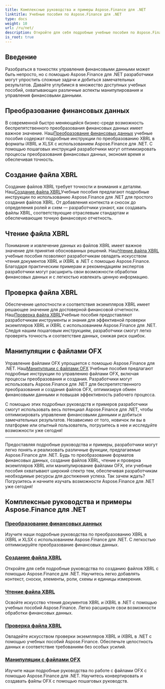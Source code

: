 ```yaml
---
title: Комплексные руководства и примеры Aspose.Finance для .NET
linktitle: Учебные пособия по Aspose.Finance для .NET
type: docs
weight: 10
url: /ru/net/
description: Откройте для себя подробные учебные пособия по Aspose.Finance для .NET, охватывающие преобразование финансовых данных, создание, чтение, проверку файлов XBRL и манипулирование файлами OFX.
is_root: true
---
```


## Введение

Разобраться в тонкостях управления финансовыми данными может быть непросто, но с помощью Aspose.Finance для .NET разработчики могут упростить сложные задачи и добиться замечательных результатов. Давайте углубимся в множество доступных учебных пособий, охватывающих различные аспекты манипулирования и управления финансовыми данными.

## Преобразование финансовых данных

 В современной быстро меняющейся бизнес-среде возможность беспрепятственного преобразования финансовых данных имеет важное значение. Наш[Преобразование финансовых данных](./financial-data-conversion/) учебные пособия содержат подробные инструкции по преобразованию XBRL в форматы iXBRL и XLSX с использованием Aspose.Finance для .NET. С помощью пошаговых инструкций разработчики могут оптимизировать процессы преобразования финансовых данных, экономя время и обеспечивая точность.

## Создание файла XBRL

 Создание файлов XBRL требует точности и внимания к деталям. Наш[Создание файла XBRL](./xbrl-file-creation/)Учебные пособия предлагают подробные инструкции по использованию Aspose.Finance для .NET для простого создания файлов XBRL. От добавления контекста и сносок до определения ролей и схем — разработчики узнают, как создавать файлы XBRL, соответствующие отраслевым стандартам и обеспечивающие точную финансовую отчетность.

## Чтение файла XBRL

 Понимание и извлечение данных из файлов XBRL имеет важное значение для принятия обоснованных решений. Наш[Чтение файла XBRL](./xbrl-file-reading/) учебные пособия позволяют разработчикам овладеть искусством чтения документов XBRL и iXBRL в .NET с помощью Aspose.Finance. Благодаря практическим примерам и рекомендациям экспертов разработчики могут расширить свои возможности обработки финансовых данных и с легкостью извлекать ценную информацию.

## Проверка файла XBRL

 Обеспечение целостности и соответствия экземпляров XBRL имеет решающее значение для достоверной финансовой отчетности. Наш[Проверка файла XBRL](./xbrl-file-validation/)Учебные пособия предоставляют разработчикам инструменты и знания для эффективной проверки экземпляров XBRL и iXBRL с использованием Aspose.Finance для .NET. Следуя нашим пошаговым инструкциям, разработчики смогут легко проверять точность и соответствие данных, снижая риск ошибок.

## Манипуляции с файлами OFX

 Управление файлами OFX упрощается с помощью Aspose.Finance для .NET. Наш[Манипуляции с файлами OFX](./ofx-file-manipulation/) Учебные пособия предлагают подробные инструкции по управлению файлами OFX, включая процессы преобразования и создания. Разработчики могут использовать Aspose.Finance для .NET для беспрепятственного преобразования и создания файлов OFX, оптимизируя обмен финансовыми данными и повышая эффективность рабочего процесса.

С помощью этих подробных руководств и примеров разработчики смогут использовать весь потенциал Aspose.Finance для .NET, чтобы оптимизировать управление финансовыми данными и добиться замечательных результатов. Независимо от того, новичок ли вы в платформе или опытный пользователь, погрузитесь в нее и исследуйте возможности уже сегодня!

---
Предоставляя подробные руководства и примеры, разработчики могут легко понять и реализовать различные функции, предлагаемые Aspose.Finance для .NET. Будь то преобразование форматов финансовых данных, создание файлов XBRL, чтение и проверка экземпляров XBRL или манипулирование файлами OFX, эти учебные пособия охватывают широкий спектр тем, обеспечивая разработчикам необходимые ресурсы для достижения успеха. Так зачем ждать? Погрузитесь и начните изучать возможности Aspose.Finance для .NET уже сегодня!
## Комплексные руководства и примеры Aspose.Finance для .NET 
### [Преобразование финансовых данных](./financial-data-conversion/)
Изучите наши подробные руководства по преобразованию XBRL в iXBRL и XLSX с использованием Aspose.Finance для .NET. С легкостью оптимизируйте преобразование финансовых данных.
### [Создание файла XBRL](./xbrl-file-creation/)
Откройте для себя подробные руководства по созданию файлов XBRL с помощью Aspose.Finance для .NET. Научитесь легко добавлять контекст, сноски, элементы, роли, схемы и единицы измерения.
### [Чтение файла XBRL](./xbrl-file-reading/)
Освойте искусство чтения документов XBRL и iXBRL в .NET с помощью учебных пособий Aspose.Finance. Легко расширьте свои возможности обработки финансовых данных.
### [Проверка файла XBRL](./xbrl-file-validation/)
Овладейте искусством проверки экземпляров XBRL и iXBRL в .NET с помощью учебных пособий Aspose.Finance. Обеспечьте целостность данных и соответствие требованиям без особых усилий.
### [Манипуляции с файлами OFX](./ofx-file-manipulation/)
Изучите наши подробные руководства по работе с файлами OFX с помощью Aspose.Finance для .NET. Научитесь конвертировать и создавать файлы OFX с помощью пошаговых руководств.